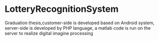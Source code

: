 # LotteryRecognitionSystem
Graduation thesis,customer-side is developed based on Android system, server-side is developed by PHP language, a matlab code is run on the server to realize digital imagine processing
